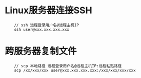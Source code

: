 # Linux服务器连接SSH

```shell
    // ssh 远程登录用户名@远程主机IP
    ssh user@xxx.xxx.xxx.xxx
```

# 跨服务器复制文件

```shell
    // scp 本地路径 远程登录用户名@远程主机IP:远程粘贴路径
    scp /xx/xxx/xxx user@xxx.xxx.xxx.xxx:/xxx/xxx/xxx/xxx
```
